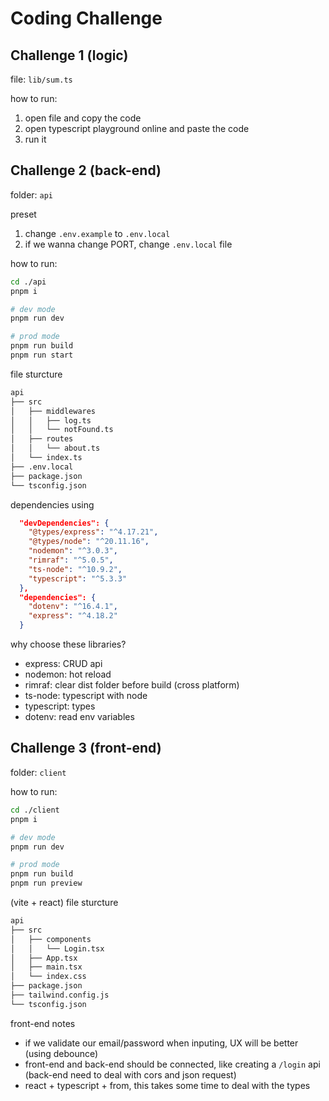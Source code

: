 # Coding Challenge

## Challenge 1 (logic)

file: `lib/sum.ts`

how to run:

1. open file and copy the code
2. open typescript playground online and paste the code
3. run it

## Challenge 2 (back-end)

folder: `api`

preset

1. change `.env.example` to `.env.local`
2. if we wanna change PORT, change `.env.local` file

how to run:

```sh
cd ./api
pnpm i

# dev mode
pnpm run dev

# prod mode
pnpm run build
pnpm run start
```

file sturcture

```sh
api
├── src
│   ├── middlewares
│   │   ├── log.ts
│   │   └── notFound.ts
│   ├── routes
│   │   └── about.ts
│   └── index.ts
├── .env.local
├── package.json
└── tsconfig.json
```

dependencies using

```json
  "devDependencies": {
    "@types/express": "^4.17.21",
    "@types/node": "^20.11.16",
    "nodemon": "^3.0.3",
    "rimraf": "^5.0.5",
    "ts-node": "^10.9.2",
    "typescript": "^5.3.3"
  },
  "dependencies": {
    "dotenv": "^16.4.1",
    "express": "^4.18.2"
  }
```

why choose these libraries?

- express: CRUD api
- nodemon: hot reload
- rimraf: clear dist folder before build (cross platform)
- ts-node: typescript with node
- typescript: types
- dotenv: read env variables

## Challenge 3 (front-end)

folder: `client`

how to run:

```sh
cd ./client
pnpm i

# dev mode
pnpm run dev

# prod mode
pnpm run build
pnpm run preview
```

(vite + react) file sturcture

```sh
api
├── src
│   ├── components
│   │   └── Login.tsx
│   ├── App.tsx
│   ├── main.tsx
│   └── index.css
├── package.json
├── tailwind.config.js
└── tsconfig.json
```

front-end notes

- if we validate our email/password when inputing, UX will be better (using debounce)
- front-end and back-end should be connected, like creating a `/login` api (back-end need to deal with cors and json request)
- react + typescript + from, this takes some time to deal with the types
